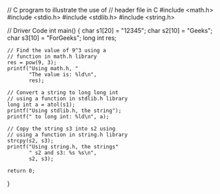 // C program to illustrate the use of 
// header file in C 
#include <math.h> 
#include <stdio.h> 
#include <stdlib.h> 
#include <string.h> 
  
// Driver Code 
int main() 
{ 
    char s1[20] = "12345"; 
    char s2[10] = "Geeks"; 
    char s3[10] = "ForGeeks"; 
    long int res; 
  
    // Find the value of 9^3 using a 
    // function in math.h library 
    res = pow(9, 3); 
    printf("Using math.h, "
           "The value is: %ld\n", 
           res); 
  
    // Convert a string to long long int 
    // using a function in stdlib.h library 
    long int a = atol(s1); 
    printf("Using stdlib.h, the string"); 
    printf(" to long int: %ld\n", a); 
  
    // Copy the string s3 into s2 using 
    // using a function in string.h library 
    strcpy(s2, s3); 
    printf("Using string.h, the strings"
           " s2 and s3: %s %s\n", 
           s2, s3); 
  
    return 0; 
} 
